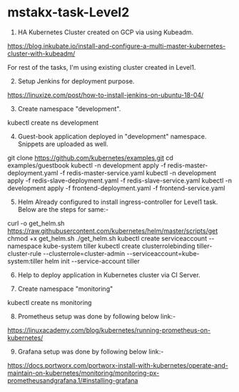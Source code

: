 # mstakx-task-Level2

1. HA Kubernetes Cluster created on GCP via using Kubeadm.

https://blog.inkubate.io/install-and-configure-a-multi-master-kubernetes-cluster-with-kubeadm/

For rest of the tasks, I'm using existing cluster created in Level1.

2. Setup Jenkins for deployment purpose.

https://linuxize.com/post/how-to-install-jenkins-on-ubuntu-18-04/

3. Create namespace "development".  

kubectl create ns development

4. Guest-book application deployed in "development" namespace. Snippets are uploaded as well. 

git clone https://github.com/kubernetes/examples.git
cd examples/guestbook
kubectl -n development apply -f redis-master-deployment.yaml -f redis-master-service.yaml 
kubectl -n development apply -f redis-slave-deployment.yaml -f redis-slave-service.yaml
kubectl -n development apply -f frontend-deployment.yaml -f frontend-service.yaml

5. Helm Already configured to install ingress-controller for Level1 task. Below are the steps for same:-

curl -o get_helm.sh https://raw.githubusercontent.com/kubernetes/helm/master/scripts/get
chmod +x get_helm.sh
./get_helm.sh
kubectl create serviceaccount --namespace kube-system tiller
kubectl create clusterrolebinding tiller-cluster-rule --clusterrole=cluster-admin --serviceaccount=kube-system:tiller
helm init --service-account tiller

6. Help to deploy application in Kubernetes cluster via CI Server.

7. Create namespace "monitoring"

kubectl create ns monitoring

8. Prometheus setup was done by following below link:-

https://linuxacademy.com/blog/kubernetes/running-prometheus-on-kubernetes/

9. Grafana setup was done by following below link:-

https://docs.portworx.com/portworx-install-with-kubernetes/operate-and-maintain-on-kubernetes/monitoring/monitoring-px-prometheusandgrafana.1/#installing-grafana




